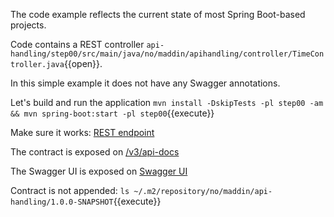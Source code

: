 The code example reflects the current state of most Spring Boot-based projects.

Code contains a REST controller 
`api-handling/step00/src/main/java/no/maddin/apihandling/controller/TimeController.java`{{open}}. 

In this simple example it does not have any Swagger annotations.

Let's build and run the application
`mvn install -DskipTests -pl step00 -am && mvn spring-boot:start -pl step00`{{execute}}

Make sure it works: [REST endpoint]({{TRAFFIC_HOST1_8080}}/now/utc)

The contract is exposed on [/v3/api-docs]({{TRAFFIC_HOST1_8080}}/v3/api-docs)

The Swagger UI is exposed on [Swagger UI]({{TRAFFIC_HOST1_8080}}/swagger-ui.html)

Contract is not appended:
`ls ~/.m2/repository/no/maddin/api-handling/1.0.0-SNAPSHOT`{{execute}}